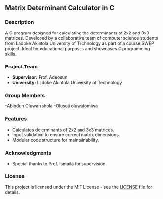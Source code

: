 ## Matrix Determinant Calculator in C

### Description

A C program designed for calculating the determinants of 2x2 and 3x3 matrices. Developed by a collaborative team of computer science students from Ladoke Akintola University of Technology as part of a course SWEP project. Ideal for educational purposes and showcases C programming skills.

### Project Team

- **Supervisor:** Prof. Adeosun
- **University:** Ladoke Akintola University of Technology

### Group Members
-Abiodun Oluwanishola
-Olusoji oluwatomiwa 

### Features

- Calculates determinants of 2x2 and 3x3 matrices.
- Input validation to ensure correct matrix dimensions.
- Modular code structure for maintainability.

### Acknowledgments

- Special thanks to Prof. Ismaila for supervision.

### License

This project is licensed under the MIT License - see the [LICENSE](LICENSE) file for details.




